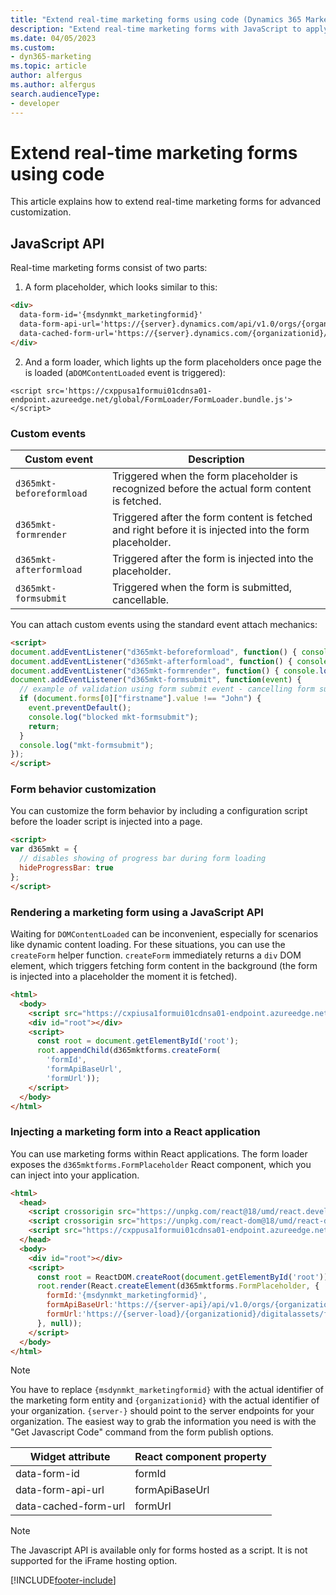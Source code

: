 ```yaml
---
title: "Extend real-time marketing forms using code (Dynamics 365 Marketing Developer Guide) | Microsoft Docs"
description: "Extend real-time marketing forms with JavaScript to apply custom business logic in Dynamics 365 Marketing."
ms.date: 04/05/2023
ms.custom:
- dyn365-marketing
ms.topic: article
author: alfergus
ms.author: alfergus
search.audienceType:
- developer
---
```


# Extend real-time marketing forms using code

This article explains how to extend real-time marketing forms for advanced customization.

## JavaScript API
  
Real-time marketing forms consist of two parts:

1. A form placeholder, which looks similar to this:

```HTML
<div>
  data-form-id='{msdynmkt_marketingformid}'
  data-form-api-url='https://{server}.dynamics.com/api/v1.0/orgs/{organizationid}/landingpageforms/forms/{msdynmkt_marketingformid}'
  data-cached-form-url='https://{server}.dynamics.com/{organizationid}/digitalassets/forms/{msdynmkt_marketingformid}'
</div>
```

2. And a form loader, which lights up the form placeholders once page the is loaded (a`DOMContentLoaded` event is triggered):

```
<script src='https://cxppusa1formui01cdnsa01-endpoint.azureedge.net/global/FormLoader/FormLoader.bundle.js'></script>
```

### Custom events

| Custom event | Description |
|------|-------|
|`d365mkt-beforeformload`|Triggered when the form placeholder is recognized before the actual form content is fetched. |
|`d365mkt-formrender`|Triggered after the form content is fetched and right before it is injected into the form placeholder. |
|`d365mkt-afterformload`|Triggered after the form is injected into the placeholder. |
|`d365mkt-formsubmit`| Triggered when the form is submitted, cancellable. |
  
You can attach custom events using the standard event attach mechanics:

  ```HTML
  <script>
document.addEventListener("d365mkt-beforeformload", function() { console.log("d365mkt-beforeformload") });
document.addEventListener("d365mkt-afterformload", function() { console.log("d365mkt-afterformload") });
document.addEventListener("d365mkt-formrender", function() { console.log("d365mkt-formrender") });
document.addEventListener("d365mkt-formsubmit", function(event) {
    // example of validation using form submit event - cancelling form submission unless first name is John 
    if (document.forms[0]["firstname"].value !== "John") { 
      event.preventDefault(); 
      console.log("blocked mkt-formsubmit"); 
      return;
    }
    console.log("mkt-formsubmit"); 
});
</script>
```

### Form behavior customization

You can customize the form behavior by including a configuration script before the loader script is injected into a page.

 ```HTML
 <script>
 var d365mkt = {
   // disables showing of progress bar during form loading
   hideProgressBar: true
 };
 </script>
``` 

### Rendering a marketing form using a JavaScript API

Waiting for `DOMContentLoaded` can be inconvenient, especially for scenarios like dynamic content loading. For these situations, you can use the `createForm` helper function. `createForm` immediately returns a `div` DOM element, which triggers fetching form content in the background (the form is injected into a placeholder the moment it is fetched). 

```HTML
<html>
  <body>
    <script src="https://cxpiusa1formui01cdnsa01-endpoint.azureedge.net/global/FormLoader/FormLoader.bundle.js"></script>
    <div id="root"></div>
    <script>
      const root = document.getElementById('root');
      root.appendChild(d365mktforms.createForm(
        'formId',
        'formApiBaseUrl',
        'formUrl'));
    </script>
  </body>
</html>
```

### Injecting a marketing form into a React application

You can use marketing forms within React applications. The form loader exposes the `d365mktforms.FormPlaceholder` React component, which you can inject into your application.

```HTML
<html>
  <head>
    <script crossorigin src="https://unpkg.com/react@18/umd/react.development.js"></script>
    <script crossorigin src="https://unpkg.com/react-dom@18/umd/react-dom.development.js"></script>
    <script src="https://cxppusa1formui01cdnsa01-endpoint.azureedge.net/global/FormLoader/FormLoader.bundle.js"></script>
  </head>
  <body>
    <div id="root"></div>
    <script>
      const root = ReactDOM.createRoot(document.getElementById('root'));
      root.render(React.createElement(d365mktforms.FormPlaceholder, {
        formId:'{msdynmkt_marketingformid}',
        formApiBaseUrl:'https://{server-api}/api/v1.0/orgs/{organizationid}/landingpageforms',
        formUrl:'https://{server-load}/{organizationid}/digitalassets/forms/{msdynmkt_marketingformid}'
      }, null));
    </script>
  </body>
</html>
```

> [!NOTE]
> You have to replace `{msdynmkt_marketingformid}` with the actual identifier of the marketing form entity and `{organizationid}` with the actual identifier of your organization. `{server-}` should point to the server endpoints for your organization. The easiest way to grab the information you need is with the "Get Javascript Code" command from the form publish options.
>
> | Widget attribute | React component property |
> |---------------------|---------------------------------|
> | data-form-id | formId |
> | data-form-api-url | formApiBaseUrl |
> | data-cached-form-url | formUrl |

> [!NOTE]
> The Javascript API is available only for forms hosted as a script. It is not supported for the iFrame hosting option.  

[!INCLUDE[footer-include](../../includes/footer-banner.md)]
